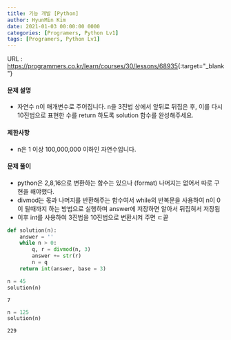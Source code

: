 ```yaml
---
title: 기능 개발 [Python]
author: HyunMin Kim
date: 2021-01-03 00:00:00 0000
categories: [Programers, Python Lv1]
tags: [Programers, Python Lv1]
---
```


URL : <https://programmers.co.kr/learn/courses/30/lessons/68935>{:target="_blank"}

#### 문제 설명
- 자연수 n이 매개변수로 주어집니다. n을 3진법 상에서 앞뒤로 뒤집은 후, 이를 다시 10진법으로 표현한 수를 return 하도록 solution 함수를 완성해주세요.

#### 제한사항
- n은 1 이상 100,000,000 이하인 자연수입니다.


#### 문제 풀이
- python은 2,8,16으로 변환하는 함수는 있으나 (format) 나머지는 없어서 따로 구현을 해야했다.
- divmod는 몫과 나머지를 반환해주는 함수여서 while의 반복문을 사용하여 n이 0이 될때까지 하는 방법으로 실행하며 answer에 저장하면 알아서 뒤집혀서 저장됨
- 이후 int를 사용하여 3진법을 10진법으로 변환시켜 주면 ㄷ끝


```python
def solution(n):
    answer = ''
    while n > 0:
        q, r = divmod(n, 3)
        answer += str(r)
        n = q
    return int(answer, base = 3)
```


```python
n = 45
solution(n)
```




    7




```python
n = 125
solution(n)
```




    229


